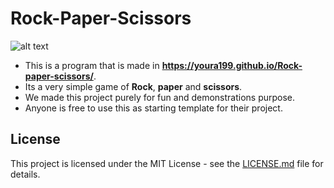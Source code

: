 # Rock-Paper-Scissors

![alt text](https://www.img.in.th/images/ead3cf0868ff3ec4c39b1e4e91eb5e1f.png "Logo Title 1")

* This is a program that is made in **https://youra199.github.io/Rock-paper-scissors/**. 
* Its a very simple game of **Rock**, **paper** and **scissors**. 
* We made this project purely for fun and demonstrations purpose. 
* Anyone is free to use this as starting template for their project.

## License

This project is licensed under the MIT License - see the [LICENSE.md](LICENSE.md) file for details.

